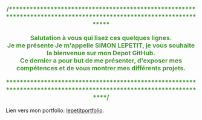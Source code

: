 <h3  style="text-align: center"><font style="color: rgb(69, 148, 52);">
/******************************************************************************************************************
  
Salutation à vous qui lisez ces quelques lignes.  
Je me présente Je m'appelle SIMON LEPETIT, je vous souhaite la bienvenue sur mon Depot GitHub.  
Ce dernier a pour but de me présenter, d'exposer mes compétences et de vous montrer mes différents projets.  
  
******************************************************************************************************************/
</font></h3>

Lien vers mon portfolio: [lepetitportfolio](https://www.lepetitportfolio.fr).

<!--
**LepetitPortfolio/LepetitPortfolio** is a ✨ _special_ ✨ repository because its `README.md` (this file) appears on your GitHub profile.

Here are some ideas to get you started:

- 🔭 I’m currently working on ...
- 🌱 I’m currently learning ...
- 👯 I’m looking to collaborate on ...
- 🤔 I’m looking for help with ...
- 💬 Ask me about ...
- 📫 How to reach me: ...
- 😄 Pronouns: ...
- ⚡ Fun fact: ...
-->

